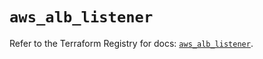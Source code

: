 # `aws_alb_listener`

Refer to the Terraform Registry for docs: [`aws_alb_listener`](https://registry.terraform.io/providers/hashicorp/aws/5.70.0/docs/resources/alb_listener).
